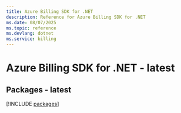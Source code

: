 ```yaml
---
title: Azure Billing SDK for .NET
description: Reference for Azure Billing SDK for .NET
ms.date: 08/07/2025
ms.topic: reference
ms.devlang: dotnet
ms.service: billing
---
```

# Azure Billing SDK for .NET - latest
## Packages - latest
[!INCLUDE [packages](billing-index.md)]